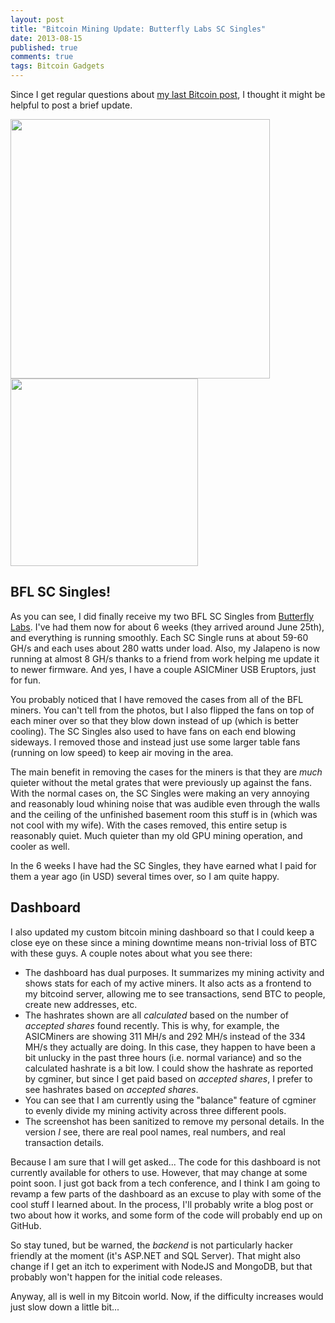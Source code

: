 ```yaml
---
layout: post
title: "Bitcoin Mining Update: Butterfly Labs SC Singles"
date: 2013-08-15
published: true
comments: true
tags: Bitcoin Gadgets
---
```


Since I get regular questions about [my last Bitcoin post](/2013/05/13/butterfly-labs-jalapeno-ten-months-and-two-weeks-later/), I thought it might be helpful to post a brief update.

<img class="fancybox" src="/stuff/bitcoin-miners.jpg" width="415" />
<img class="fancybox" src="/stuff/bitcoin-dashboard.png" width="300" />

## BFL SC Singles!

As you can see, I did finally receive my two BFL SC Singles from [Butterfly Labs](http://butterflylabs.com).  I've had them now for about 6 weeks (they arrived around June 25th), and everything is running smoothly.  Each SC Single runs at about 59-60 GH/s and each uses about 280 watts under load.  Also, my Jalapeno is now running at almost 8 GH/s thanks to a friend from work helping me update it to newer firmware.  And yes, I have a couple ASICMiner USB Eruptors, just for fun.

You probably noticed that I have removed the cases from all of the BFL miners.  You can't tell from the photos, but I also flipped the fans on top of each miner over so that they blow down instead of up (which is better cooling).  The SC Singles also used to have fans on each end blowing sideways.  I removed those and instead just use some larger table fans (running on low speed) to keep air moving in the area.

The main benefit in removing the cases for the miners is that they are *much* quieter without the metal grates that were previously up against the fans.  With the normal cases on, the SC Singles were making an very annoying and reasonably loud whining noise that was audible even through the walls and the ceiling of the unfinished basement room this stuff is in (which was not cool with my wife).  With the cases removed, this entire setup is reasonably quiet.  Much quieter than my old GPU mining operation, and cooler as well.

In the 6 weeks I have had the SC Singles, they have earned what I paid for them a year ago (in USD) several times over, so I am quite happy.

## Dashboard

I also updated my custom bitcoin mining dashboard so that I could keep a close eye on these since a mining downtime means non-trivial loss of BTC with these guys.  A couple notes about what you see there:

* The dashboard has dual purposes.  It summarizes my mining activity and shows stats for each of my active miners. It also acts as a frontend to my bitcoind server, allowing me to see transactions, send BTC to people, create new addresses, etc.
* The hashrates shown are all *calculated* based on the number of *accepted shares* found recently.  This is why, for example, the ASICMiners are showing 311 MH/s and 292 MH/s instead of the 334 MH/s they actually are doing.  In this case, they happen to have been a bit unlucky in the past three hours (i.e. normal variance) and so the calculated hashrate is a bit low.  I could show the hashrate as reported by cgminer, but since I get paid based on *accepted shares*, I prefer to see hashrates based on *accepted shares*.
* You can see that I am currently using the "balance" feature of cgminer to evenly divide my mining activity across three different pools.
* The screenshot has been sanitized to remove my personal details.  In the version *I* see, there are real pool names, real numbers, and real transaction details.

Because I am sure that I will get asked... The code for this dashboard is not currently available for others to use.  However, that may change at some point soon.  I just got back from a tech conference, and I think I am going to revamp a few parts of the dashboard as an excuse to play with some of the cool stuff I learned about.  In the process, I'll probably write a blog post or two about how it works, and some form of the code will probably end up on GitHub.

So stay tuned, but be warned, the *backend* is not particularly hacker friendly at the moment (it's ASP.NET and SQL Server).  That might also change if I get an itch to experiment with NodeJS and MongoDB, but that probably won't happen for the initial code releases.

Anyway, all is well in my Bitcoin world.  Now, if the difficulty increases would just slow down a little bit...